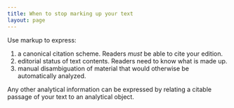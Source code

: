 ```yaml
---
title: When to stop marking up your text
layout: page
---
```


Use markup to express:

1. a canonical citation scheme.  Readers *must* be able to cite your edition.
2. editorial status of text contents.  Readers need to know what is made up.
3. manual disambiguation of material that would otherwise be automatically analyzed.

Any other analytical information can be expressed by relating a citable passage of your text to an analytical object.
